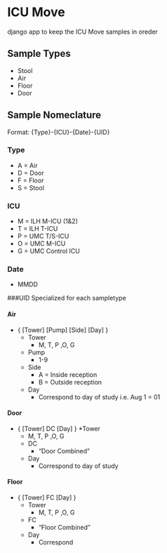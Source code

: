 # ICU Move
django app to keep the ICU Move samples in oreder

## Sample Types
* Stool
* Air
* Floor
* Door

## Sample Nomeclature
Format: {Type}-{ICU}-{Date}-{UID}

### Type
* A = Air
* D = Door
* F = Floor
* S = Stool

### ICU
* M = ILH M-ICU (1&2)
* T = ILH T-ICU
* P = UMC T/S-ICU
* O = UMC M-ICU 
* G = UMC Control ICU

### Date
* MMDD

###UID
Specialized for each sampletype

#### Air
* { [Tower] [Pump] [Side] [Day] }
  * Tower
    * M, T, P ,O, G 
  * Pump
    * 1-9
  * Side
    * A = Inside reception
    * B = Outside reception
  * Day
    * Correspond to day of study i.e. Aug 1 = 01

#### Door
* { [Tower] DC [Day] }
  *Tower 
    * M, T, P ,O, G
  * DC
    * “Door Combined”
  * Day
    * Correspond to day of study 
    
#### Floor
* { [Tower] FC [Day] }
  * Tower 
    * M, T, P ,O, G
  * FC
    * “Floor Combined”
  * Day
    * Correspond
